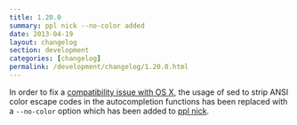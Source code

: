 ```yaml
---
title: 1.20.0
summary: ppl nick --no-color added
date: 2013-04-19
layout: changelog
section: development
categories: [changelog]
permalink: /development/changelog/1.20.0.html
---
```


In order to fix a [compatibility issue with OS
X](https://github.com/hnrysmth/ppl/issues/22#issuecomment-16622923), the usage of sed
to strip ANSI color escape codes in the autocompletion functions has been
replaced with a `--no-color` option which has been added to [ppl
nick](/documentation/commands/nick).
